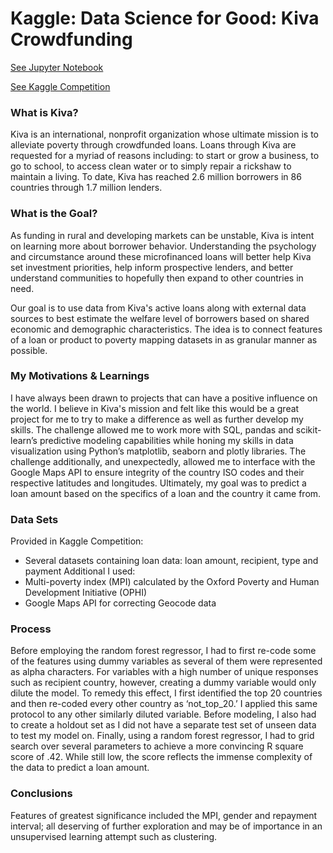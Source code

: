 # Kaggle: Data Science for Good: Kiva Crowdfunding

[See Jupyter Notebook](http://nbviewer.jupyter.org/github/smakhijani/kiva-crowdfunding/blob/master/Complete%20Capstone.ipynb)

[See Kaggle Competition](https://www.kaggle.com/kiva/data-science-for-good-kiva-crowdfunding)

### What is Kiva?
Kiva is an international, nonprofit organization whose ultimate mission is to alleviate poverty through crowdfunded loans. Loans through Kiva are requested for a myriad of reasons including: to start or grow a business, to go to school, to access clean water or to simply repair a rickshaw to maintain a living. To date, Kiva has reached 2.6 million borrowers in 86 countries through 1.7 million lenders.

### What is the Goal?

As funding in rural and developing markets can be unstable, Kiva is intent on learning more about borrower behavior. Understanding the psychology and circumstance around these microfinanced loans will better help Kiva set investment priorities, help inform prospective lenders, and better understand communities to hopefully then expand to other countries in need.

Our goal is to use data from Kiva's active loans along with external data sources to best estimate the welfare level of borrowers based on shared economic and demographic characteristics. The idea is to connect features of a loan or product to poverty mapping datasets in as granular manner as possible.

### My Motivations & Learnings

I have always been drawn to projects that can have a positive influence on the world. I believe in Kiva's mission and felt like this would be a great project for me to try to make a difference as well as further develop my skills. The challenge allowed me to work more with SQL, pandas and scikit-learn’s predictive modeling capabilities while honing my skills in data visualization using Python’s matplotlib, seaborn and plotly libraries. The challenge additionally, and unexpectedly, allowed me to interface with the Google Maps API to ensure integrity of the country ISO codes and their respective latitudes and longitudes. Ultimately, my goal was to predict a loan amount based on the specifics of a loan and the country it came from.

### Data Sets
Provided in Kaggle Competition:
- Several datasets containing loan data: loan amount, recipient, type and payment
Additional I used:
- Multi-poverty index (MPI) calculated by the Oxford Poverty and Human Development Initiative (OPHI)
- Google Maps API for correcting Geocode data

### Process
Before employing the random forest regressor, I had to first re-code some of the features using dummy variables as several of them were represented as alpha characters. For variables with a high number of unique responses such as recipient country, however, creating a dummy variable would only dilute the model. To remedy this effect, I first identified the top 20 countries and then re-coded every other country as ‘not_top_20.’ I applied this same protocol to any other similarly diluted variable. Before modeling, I also had to create a holdout set as I did not have a separate test set of unseen data to test my model on. Finally, using a random forest regressor, I had to grid search over several parameters to achieve a more convincing R square score of .42. While still low, the score reflects the immense complexity of the data to predict a loan amount. 

### Conclusions
Features of greatest significance included the MPI, gender and repayment interval; all deserving of further exploration and may be of importance in an unsupervised learning attempt such as clustering. 
